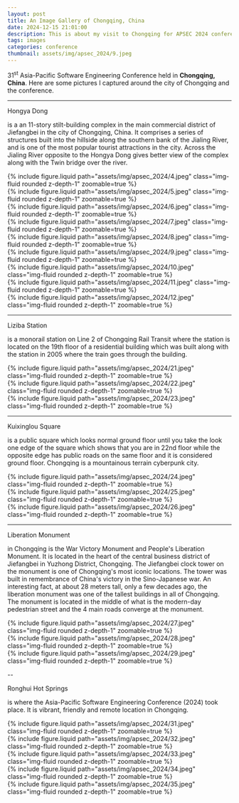 ```yaml
---
layout: post
title: An Image Gallery of Chongqing, China
date: 2024-12-15 21:01:00
description: This is about my visit to Chongqing for APSEC 2024 conference.
tags: images
categories: conference
thumbnail: assets/img/apsec_2024/9.jpeg
---
```


31<sup>st</sup> Asia-Pacific Software Engineering Conference held in **Chongqing, China**. Here are some pictures I captured around the city of Chongqing and the conference.

---

Hongya Dong

is a an 11-story stilt-building complex in the main commercial district of Jiefangbei in the city of Chongqing, China. It comprises a series of structures built into the hillside along the southern bank of the Jialing River, and is one of the most popular tourist attractions in the city. Across the Jialing River opposite to the Hongya Dong gives better view of the complex along with the Twin bridge over the river.

<div class="row mt-3">
    <div class="col-sm mt-3 mt-md-0">
        {% include figure.liquid path="assets/img/apsec_2024/4.jpeg" class="img-fluid rounded z-depth-1" zoomable=true %}
    </div>
    <div class="col-sm mt-3 mt-md-0">
        {% include figure.liquid path="assets/img/apsec_2024/5.jpeg" class="img-fluid rounded z-depth-1" zoomable=true %}
    </div>
    <div class="col-sm mt-3 mt-md-0">
        {% include figure.liquid path="assets/img/apsec_2024/6.jpeg" class="img-fluid rounded z-depth-1" zoomable=true %}
    </div>
</div>

<div class="row mt-3">
    <div class="col-sm mt-3 mt-md-0">
        {% include figure.liquid path="assets/img/apsec_2024/7.jpeg" class="img-fluid rounded z-depth-1" zoomable=true %}
    </div>
    <div class="col-sm mt-3 mt-md-0">
        {% include figure.liquid path="assets/img/apsec_2024/8.jpeg" class="img-fluid rounded z-depth-1" zoomable=true %}
    </div>
    <div class="col-sm mt-3 mt-md-0">
        {% include figure.liquid path="assets/img/apsec_2024/9.jpeg" class="img-fluid rounded z-depth-1" zoomable=true %}
    </div>
</div>

<div class="row mt-3">
    <div class="col-sm mt-3 mt-md-0">
        {% include figure.liquid path="assets/img/apsec_2024/10.jpeg" class="img-fluid rounded z-depth-1" zoomable=true %}
    </div>
    <div class="col-sm mt-3 mt-md-0">
        {% include figure.liquid path="assets/img/apsec_2024/11.jpeg" class="img-fluid rounded z-depth-1" zoomable=true %}
    </div>
    <div class="col-sm mt-3 mt-md-0">
        {% include figure.liquid path="assets/img/apsec_2024/12.jpeg" class="img-fluid rounded z-depth-1" zoomable=true %}
    </div>
</div>

---

Liziba Station

is a monorail station on Line 2 of Chongqing Rail Transit where the station is located on the 19th floor of a residential building which was built along with the station in 2005 where the train goes through the building.

<div class="row mt-3">
    <div class="col-sm mt-3 mt-md-0">
        {% include figure.liquid path="assets/img/apsec_2024/21.jpeg" class="img-fluid rounded z-depth-1" zoomable=true %}
    </div>
    <div class="col-sm mt-3 mt-md-0">
        {% include figure.liquid path="assets/img/apsec_2024/22.jpeg" class="img-fluid rounded z-depth-1" zoomable=true %}
    </div>
    <div class="col-sm mt-3 mt-md-0">
        {% include figure.liquid path="assets/img/apsec_2024/23.jpeg" class="img-fluid rounded z-depth-1" zoomable=true %}
    </div>
</div>

---

Kuixinglou Square

is a public square which looks normal ground floor until you take the look one edge of the square which shows that you are in 22nd floor while the opposite edge has public roads on the same floor and it is considered ground floor. Chongqing is a mountainous terrain cyberpunk city.

<div class="row mt-3">
    <div class="col-sm mt-3 mt-md-0">
        {% include figure.liquid path="assets/img/apsec_2024/24.jpeg" class="img-fluid rounded z-depth-1" zoomable=true %}
    </div>
    <div class="col-sm mt-3 mt-md-0">
        {% include figure.liquid path="assets/img/apsec_2024/25.jpeg" class="img-fluid rounded z-depth-1" zoomable=true %}
    </div>
    <div class="col-sm mt-3 mt-md-0">
        {% include figure.liquid path="assets/img/apsec_2024/26.jpeg" class="img-fluid rounded z-depth-1" zoomable=true %}
    </div>
</div>

---

Liberation Monument

in Chongqing is the War Victory Monument and People's Liberation Monument. It is located in the heart of the central business district of Jiefangbei in Yuzhong District, Chongqing. The Jiefangbei clock tower on the monument is one of Chongqing's most iconic locations. The tower was built in remembrance of China's victory in the Sino-Japanese war. An interesting fact, at about 28 meters tall, only a few decades ago, the liberation monument was one of the tallest buildings in all of Chongqing. The monument is located in the middle of what is the modern-day pedestrian street and the 4 main roads converge at the monument.

<div class="row mt-3">
    <div class="col-sm mt-3 mt-md-0">
        {% include figure.liquid path="assets/img/apsec_2024/27.jpeg" class="img-fluid rounded z-depth-1" zoomable=true %}
    </div>
    <div class="col-sm mt-3 mt-md-0">
        {% include figure.liquid path="assets/img/apsec_2024/28.jpeg" class="img-fluid rounded z-depth-1" zoomable=true %}
    </div>
    <div class="col-sm mt-3 mt-md-0">
        {% include figure.liquid path="assets/img/apsec_2024/29.jpeg" class="img-fluid rounded z-depth-1" zoomable=true %}
    </div>
</div>

--

Ronghui Hot Springs

is where the Asia-Pacific Software Engineering Conference (2024) took place. It is vibrant, friendly and remote location in Chongqing.

<div class="row mt-3">
    <div class="col-sm mt-3 mt-md-0">
        {% include figure.liquid path="assets/img/apsec_2024/31.jpeg" class="img-fluid rounded z-depth-1" zoomable=true %}
    </div>
    <div class="col-sm mt-3 mt-md-0">
        {% include figure.liquid path="assets/img/apsec_2024/32.jpeg" class="img-fluid rounded z-depth-1" zoomable=true %}
    </div>
    <div class="col-sm mt-3 mt-md-0">
        {% include figure.liquid path="assets/img/apsec_2024/33.jpeg" class="img-fluid rounded z-depth-1" zoomable=true %}
    </div>
        <div class="col-sm mt-3 mt-md-0">
        {% include figure.liquid path="assets/img/apsec_2024/34.jpeg" class="img-fluid rounded z-depth-1" zoomable=true %}
    </div>
        <div class="col-sm mt-3 mt-md-0">
        {% include figure.liquid path="assets/img/apsec_2024/35.jpeg" class="img-fluid rounded z-depth-1" zoomable=true %}
    </div>
</div>
